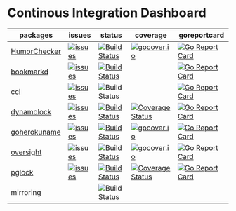 Continous Integration Dashboard
===============================

|packages                                                  |issues                                                                                                                                     | status                                                                                                                            |coverage|goreportcard|
|----------------------------------------------------------|-------------------------------------------------------------------------------------------------------------------------------------------|-----------------------------------------------------------------------------------------------------------------------------------|--------|------------|
|[HumorChecker](https://github.com/cirello-io/HumorChecker)|[![issues](https://img.shields.io/github/issues/cirello-io/HumorChecker.svg?style=flat)](https://github.com/cirello-io/HumorChecker/issues)|[![Build Status](https://travis-ci.org/cirello-io/HumorChecker.svg?branch=master)](https://travis-ci.org/cirello-io/HumorChecker)  |[![gocover.io](https://gocover.io/_badge/cirello.io/HumorChecker)](https://gocover.io/cirello.io/HumorChecker)|[![Go Report Card](https://goreportcard.com/badge/github.com/cirello-io/HumorChecker)](https://goreportcard.com/report/github.com/cirello-io/HumorChecker)|
|[bookmarkd](https://github.com/cirello-io/bookmarkd)      |[![issues](https://img.shields.io/github/issues/cirello-io/bookmarkd.svg?style=flat)   ](https://github.com/cirello-io/bookmarkd/issues)   |[![Build Status](https://travis-ci.org/cirello-io/bookmarkd.svg?branch=master)](https://travis-ci.org/cirello-io/bookmarkd)        ||[![Go Report Card](https://goreportcard.com/badge/github.com/cirello-io/bookmarkd)](https://goreportcard.com/report/github.com/cirello-io/bookmarkd)|
|[cci](https://github.com/cirello-io/cci)                  |[![issues](https://img.shields.io/github/issues/cirello-io/cci.svg?style=flat)         ](https://github.com/cirello-io/cci/issues)         |![Build Status](https://badge.cirello.io/badge/ucirello/cci?update)                                                                ||[![Go Report Card](https://goreportcard.com/badge/github.com/cirello-io/cci)](https://goreportcard.com/report/github.com/cirello-io/cci)|
|[dynamolock](https://github.com/cirello-io/dynamolock)    |[![issues](https://img.shields.io/github/issues/cirello-io/dynamolock.svg?style=flat)  ](https://github.com/cirello-io/dynamolock/issues)  |[![Build Status](https://travis-ci.org/cirello-io/dynamolock.svg?branch=master)](https://travis-ci.org/cirello-io/dynamolock)      |[![Coverage Status](https://coveralls.io/repos/github/cirello-io/dynamolock/badge.svg?branch=master)](https://coveralls.io/github/cirello-io/dynamolock?branch=master)|[![Go Report Card](https://goreportcard.com/badge/github.com/cirello-io/dynamolock)](https://goreportcard.com/report/github.com/cirello-io/dynamolock)|
|[goherokuname](https://github.com/cirello-io/goherokuname)|[![issues](https://img.shields.io/github/issues/cirello-io/goherokuname.svg?style=flat)](https://github.com/cirello-io/goherokuname/issues)|[![Build Status](https://travis-ci.org/cirello-io/goherokuname.svg?branch=master)](https://travis-ci.org/cirello-io/goherokuname)  |[![gocover.io](https://gocover.io/_badge/cirello.io/goherokuname)](https://gocover.io/cirello.io/goherokuname)|[![Go Report Card](https://goreportcard.com/badge/github.com/cirello-io/goherokuname)](https://goreportcard.com/report/github.com/cirello-io/goherokuname)|
|[oversight](https://github.com/cirello-io/oversight)      |[![issues](https://img.shields.io/github/issues/cirello-io/oversight.svg?style=flat)   ](https://github.com/cirello-io/oversight/issues)   |[![Build Status](https://travis-ci.org/cirello-io/oversight.svg?branch=master)](https://travis-ci.org/cirello-io/oversight)        |[![gocover.io](https://gocover.io/_badge/cirello.io/oversight)](https://gocover.io/cirello.io/oversight)|[![Go Report Card](https://goreportcard.com/badge/github.com/cirello-io/oversight)](https://goreportcard.com/report/github.com/cirello-io/oversight)|
|[pglock](https://github.com/cirello-io/pglock)            |[![issues](https://img.shields.io/github/issues/cirello-io/pglock.svg?style=flat)      ](https://github.com/cirello-io/pglock/issues)      |[![Build Status](https://travis-ci.org/cirello-io/pglock.svg?branch=master)](https://travis-ci.org/cirello-io/pglock)              |[![Coverage Status](https://coveralls.io/repos/github/cirello-io/pglock/badge.svg?branch=master)](https://coveralls.io/github/cirello-io/pglock?branch=master)|[![Go Report Card](https://goreportcard.com/badge/github.com/cirello-io/pglock)](https://goreportcard.com/report/github.com/cirello-io/pglock)|
|mirroring                                                 |                                                                                                                                           |![Build Status](https://badge.cirello.io/badge/cirello-io/public?update)                                                             |
